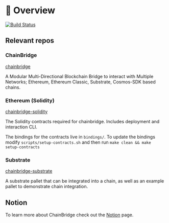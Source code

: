 # 🌉 <b> Overview </b>

[![Build Status](https://travis-ci.com/ChainSafe/ChainBridge.svg?branch=master)](https://travis-ci.com/ChainSafe/ChainBridge)

## Relevant repos

### ChainBridge

[chainbridge](https://github.com/ChainSafe/ChainBridge)

A Modular Multi-Directional Blockchain Bridge to interact with Multiple Networks; Ethereum, Ethereum Classic, Substrate, Cosmos-SDK based chains.
### Ethereum (Solidity) 

[chainbridge-solidity](https://github.com/ChainSafe/chainbridge-solidity) 

 The Solidity contracts required for chainbridge. Includes deployment and interaction CLI.
    

 The bindings for the contracts live in `bindings/`. To update the bindings modify `scripts/setup-contracts.sh` and then run `make clean && make setup-contracts`

### Substrate
[chainbridge-substrate](https://github.com/ChainSafe/chainbridge-substrate)

A substrate pallet that can be integrated into a chain, as well as an example pallet to demonstrate chain integration.

## Notion

To learn more about ChainBridge check out the [Notion](https://www.notion.so/chainsafe/ChainBridge-Public-Documentation-be78788285f54270b481cfdc811d3eae) page.